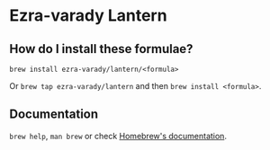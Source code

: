 # Ezra-varady Lantern

## How do I install these formulae?

`brew install ezra-varady/lantern/<formula>`

Or `brew tap ezra-varady/lantern` and then `brew install <formula>`.

## Documentation

`brew help`, `man brew` or check [Homebrew's documentation](https://docs.brew.sh).
